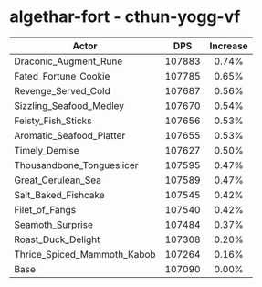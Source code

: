 # algethar-fort - cthun-yogg-vf
| Actor | DPS | Increase |
|---|:---:|:---:|
|Draconic_Augment_Rune|107883|0.74%|
|Fated_Fortune_Cookie|107785|0.65%|
|Revenge_Served_Cold|107687|0.56%|
|Sizzling_Seafood_Medley|107670|0.54%|
|Feisty_Fish_Sticks|107656|0.53%|
|Aromatic_Seafood_Platter|107655|0.53%|
|Timely_Demise|107627|0.50%|
|Thousandbone_Tongueslicer|107595|0.47%|
|Great_Cerulean_Sea|107589|0.47%|
|Salt_Baked_Fishcake|107545|0.42%|
|Filet_of_Fangs|107540|0.42%|
|Seamoth_Surprise|107484|0.37%|
|Roast_Duck_Delight|107308|0.20%|
|Thrice_Spiced_Mammoth_Kabob|107264|0.16%|
|Base|107090|0.00%|
